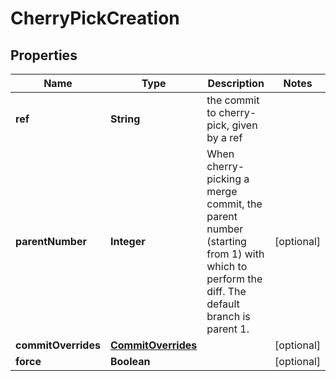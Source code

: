 

# CherryPickCreation


## Properties

Name | Type | Description | Notes
------------ | ------------- | ------------- | -------------
**ref** | **String** | the commit to cherry-pick, given by a ref | 
**parentNumber** | **Integer** | When cherry-picking a merge commit, the parent number (starting from 1) with which to perform the diff. The default branch is parent 1.  |  [optional]
**commitOverrides** | [**CommitOverrides**](CommitOverrides.md) |  |  [optional]
**force** | **Boolean** |  |  [optional]



